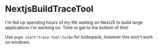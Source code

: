 # NextjsBuildTraceTool
I'm fed up spending hours of my life waiting on NextJS to build large applications I'm working on. Time to get to the bottom of this!

Use ```pnpm start:trace-tool:turbo``` for turbopack, however this won't work on windows.